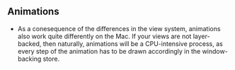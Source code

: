 ## Animations 

- As a conesequence of the differences in the view system, animations also work quite differently on the Mac. If your views are not layer-backed, then naturally, animations will be a CPU-intensive process, as every step of the animation has to be drawn accordingly in the window-backing store. 
